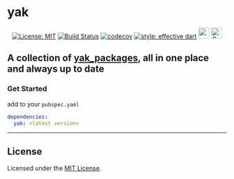 # yak
<p align="center">
    <a href="https://opensource.org/licenses/MIT"><img src="https://img.shields.io/badge/license-MIT-blue.svg" alt="License: MIT"></a>
    <a href="https://github.com/iapicca/yak_packages/actions"><img src="https://github.com/iapicca/yak_packages/workflows/workflow/badge.svg" alt="Build Status"></a>
    <a href="https://codecov.io/gh/iapicca/yak_packages"><img src="https://codecov.io/gh/iapicca/yak_packages/branch/master/graph/badge.svg" alt="codecov"></a>
    <a href="https://pub.dev/packages/effective_dart"><img src="https://img.shields.io/badge/style-effective_dart-40c4ff.svg" alt="style: effective dart"></a>
      <a href="https://github.com/invertase/melos"><img src="https://img.shields.io/badge/maintained%20with-melos-f700ff.svg?style=flat-square" alt="melos" height="25px"></a>
    <a href="https://www.buymeacoffee.com/yakforward" target="_blank"><img src="https://cdn.buymeacoffee.com/buttons/default-orange.png" alt="Buy Me A Coffee" height="25px"></a>
<p align="center">


A collection of [yak_packages](https://github.com/iapicca/yak_packages), all in one place and always up to date
---
### Get Started

add to your `pubspec.yaml`

```yaml
dependencies: 
  yak: <latest version>
```
---

## License

Licensed under the [MIT License](LICENSE).